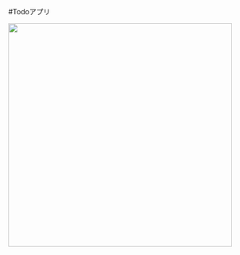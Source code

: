 #Todoアプリ


<img src = "https://user-images.githubusercontent.com/114378472/216940870-1521dd79-49d6-4810-8af8-3c876a348bf3.png" width = "450px" >

